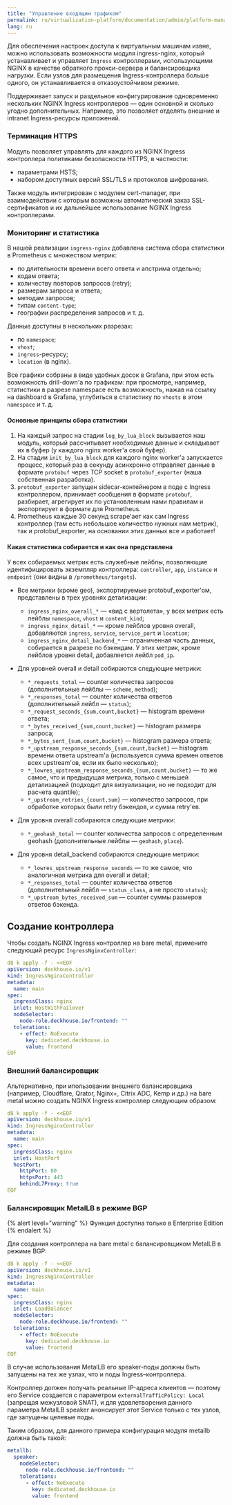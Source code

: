 ```yaml
---
title: "Управление входящим трафиком"
permalink: ru/virtualization-platform/documentation/admin/platform-management/traffic-control/ingress.html
lang: ru
---
```


Для обеспечения настроек доступа к виртуальным машинам извне, можно использовать возможности модуля ingress-nginx, который
устанавливает и управляет `Ingress` контроллерами, использующими NGINX в качестве обратного прокси-сервера и балансировщика нагрузки.
Если узлов для размещения Ingress-контроллера больше одного, он устанавливается в отказоустойчивом режиме.

Поддерживает запуск и раздельное конфигурирование одновременно нескольких NGINX Ingress контроллеров — 
один основной и сколько угодно дополнительных. Например, это позволяет отделять внешние и intranet Ingress-ресурсы приложений.

### Терминация HTTPS

Модуль позволяет управлять для каждого из NGINX Ingress контроллера политиками безопасности HTTPS, в частности:

- параметрами HSTS;
- набором доступных версий SSL/TLS и протоколов шифрования.

Также модуль интегрирован с модулем cert-manager, при взаимодействии с которым возможны автоматический заказ SSL-сертификатов и их дальнейшее использование NGINX Ingress контроллерами.

### Мониторинг и статистика

В нашей реализации `ingress-nginx` добавлена система сбора статистики в Prometheus с множеством метрик:
- по длительности времени всего ответа и апстрима отдельно;
- кодам ответа;
- количеству повторов запросов (retry);
- размерам запроса и ответа;
- методам запросов;
- типам `content-type`;
- географии распределения запросов и т. д.

Данные доступны в нескольких разрезах:
- по `namespace`;
- `vhost`;
- `ingress`-ресурсу;
- `location` (в nginx).

Все графики собраны в виде удобных досок в Grafana, при этом есть возможность drill-down'а по графикам:
при просмотре, например, статистики в разрезе namespace есть возможность, нажав на ссылку на dashboard в Grafana,
углубиться в статистику по `vhosts` в этом `namespace` и т. д.

#### Основные принципы сбора статистики

1. На каждый запрос на стадии `log_by_lua_block` вызывается наш модуль, который рассчитывает необходимые данные и складывает их в буфер (у каждого nginx worker'а свой буфер).
2. На стадии `init_by_lua_block` для каждого nginx worker'а запускается процесс, который раз в секунду асинхронно отправляет данные в формате `protobuf` через TCP socket в `protobuf_exporter` (наша собственная разработка).
3. `protobuf_exporter` запущен sidecar-контейнером в поде с Ingress контроллером, принимает сообщения в формате `protobuf`, разбирает, агрегирует их по установленным нами правилам и экспортирует в формате для Prometheus.
4. Prometheus каждые 30 секунд scrape'ает как сам Ingress контроллер (там есть небольшое количество нужных нам метрик), так и protobuf_exporter, на основании этих данных все и работает!

#### Какая статистика собирается и как она представлена

У всех собираемых метрик есть служебные лейблы, позволяющие идентифицировать экземпляр контроллера: `controller`, `app`, `instance` и `endpoint` (они видны в `/prometheus/targets`).

* Все метрики (кроме geo), экспортируемые protobuf_exporter'ом, представлены в трех уровнях детализации:
  * `ingress_nginx_overall_*` — «вид с вертолета», у всех метрик есть лейблы `namespace`, `vhost` и `content_kind`;
  * `ingress_nginx_detail_*` — кроме лейблов уровня overall, добавляются `ingress`, `service`, `service_port` и `location`;
  * `ingress_nginx_detail_backend_*` — ограниченная часть данных, собирается в разрезе по бэкендам. У этих метрик, кроме лейблов уровня detail, добавляется лейбл `pod_ip`.

* Для уровней overall и detail собираются следующие метрики:
  * `*_requests_total` — counter количества запросов (дополнительные лейблы — `scheme`, `method`);
  * `*_responses_total` — counter количества ответов (дополнительный лейбл — `status`);
  * `*_request_seconds_{sum,count,bucket}` — histogram времени ответа;
  * `*_bytes_received_{sum,count,bucket}` — histogram размера запроса;
  * `*_bytes_sent_{sum,count,bucket}` — histogram размера ответа;
  * `*_upstream_response_seconds_{sum,count,bucket}` — histogram времени ответа upstream'а (используется сумма времен ответов всех upstream'ов, если их было несколько);
  * `*_lowres_upstream_response_seconds_{sum,count,bucket}` — то же самое, что и предыдущая метрика, только с меньшей детализацией (подходит для визуализации, но не подходит для расчета quantile);
  * `*_upstream_retries_{count,sum}` — количество запросов, при обработке которых были retry бэкендов, и сумма retry'ев.

* Для уровня overall собираются следующие метрики:
  * `*_geohash_total` — counter количества запросов с определенным geohash (дополнительные лейблы — `geohash`, `place`).

* Для уровня detail_backend собираются следующие метрики:
  * `*_lowres_upstream_response_seconds` — то же самое, что аналогичная метрика для overall и detail;
  * `*_responses_total` — counter количества ответов (дополнительный лейбл — `status_class`, а не просто `status`);
  * `*_upstream_bytes_received_sum` — counter суммы размеров ответов бэкенда.

## Создание контроллера

Чтобы создать NGINX Ingress контроллер на bare metal, примените следующий ресурс `IngressNginxController`:

```yaml
d8 k apply -f - <<EOF
apiVersion: deckhouse.io/v1
kind: IngressNginxController
metadata:
  name: main
spec:
  ingressClass: nginx
  inlet: HostWithFailover
  nodeSelector:
    node-role.deckhouse.io/frontend: ""
  tolerations:
    - effect: NoExecute
      key: dedicated.deckhouse.io
      value: frontend
EOF
```

### Внешний балансировщик

Альтернативно, при ипользовании внешнего балансировщика (например, Cloudflare, Qrator, Nginx+, Citrix ADC, Kemp и др.) на bare metal
можно создать NGINX Ingress контроллер следующим образом:

```yaml
d8 k apply -f - <<EOF
apiVersion: deckhouse.io/v1
kind: IngressNginxController
metadata:
  name: main
spec:
  ingressClass: nginx
  inlet: HostPort
  hostPort:
    httpPort: 80
    httpsPort: 443
    behindL7Proxy: true
EOF
```

### Балансировщик MetalLB в режиме BGP

{% alert level="warning" %} Функция доступна только в Enterprise Edition {% endalert %}

Для создания контроллера на bare metal с балансировщиком MetalLB в режиме BGP:

```yaml
d8 k apply -f - <<EOF
apiVersion: deckhouse.io/v1
kind: IngressNginxController
metadata:
  name: main
spec:
  ingressClass: nginx
  inlet: LoadBalancer
  nodeSelector:
    node-role.deckhouse.io/frontend: ""
  tolerations:
    - effect: NoExecute
      key: dedicated.deckhouse.io
      value: frontend
EOF
```

В случае использования MetalLB его speaker-поды должны быть запущены на тех же узлах, что и поды Ingress–контроллера.

Контроллер должен получать реальные IP-адреса клиентов — поэтому его Service создается
с параметром `externalTrafficPolicy: Local` (запрещая межузловой SNAT), и для удовлетворения данного параметра
MetalLB speaker анонсирует этот Service только с тех узлов, где запущены целевые поды.

Таким образом, для данного примера конфигурация модуля metallb должна быть такой:

```yaml
metallb:
  speaker:
    nodeSelector:
      node-role.deckhouse.io/frontend: ""
    tolerations:
      - effect: NoExecute
        key: dedicated.deckhouse.io
        value: frontend
```
